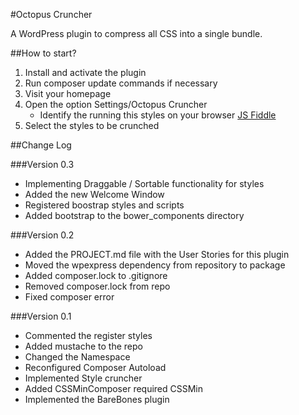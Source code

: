 #Octopus Cruncher

A WordPress plugin to compress all CSS into a single bundle.

##How to start?

1. Install and activate the plugin
2. Run composer update commands if necessary
3. Visit your homepage
4. Open the option Settings/Octopus Cruncher
    - Identify the running this styles on your browser [JS Fiddle](http://jsfiddle.net/pagecarbajal/tm00avv2/)
5. Select the styles to be crunched


##Change Log

###Version 0.3

* Implementing Draggable / Sortable functionality for styles 
* Added the new Welcome Window
* Registered boostrap styles and scripts
* Added bootstrap to the bower_components directory

###Version 0.2

* Added the PROJECT.md file with the User Stories for this plugin
* Moved the wpexpress dependency from repository to package
* Added composer.lock to .gitignore
* Removed composer.lock from repo
* Fixed composer error

###Version 0.1

* Commented the register styles 
* Added mustache to the repo
* Changed the Namespace
* Reconfigured Composer Autoload
* Implemented Style cruncher
* Added CSSMinComposer required CSSMin
* Implemented the BareBones plugin